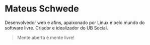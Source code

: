 # Mateus Schwede
Desenvolvedor web e afins, apaixonado por Linux e pelo mundo do software livre. Criador e idealizador do UB Social.
> Mente aberta é mente livre!